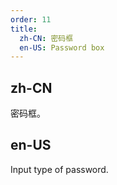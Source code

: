 ```yaml
---
order: 11
title:
  zh-CN: 密码框
  en-US: Password box
---
```


## zh-CN

密码框。

## en-US

Input type of password.
